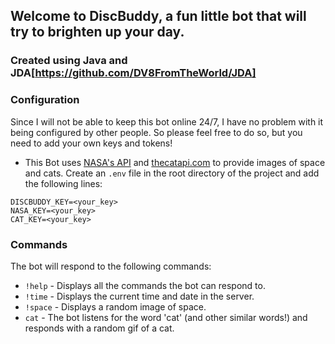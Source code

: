 ## Welcome to DiscBuddy, a fun little bot that will try to brighten up your day.

### Created using Java and JDA[https://github.com/DV8FromTheWorld/JDA]

### Configuration

Since I will not be able to keep this bot online 24/7, I have no problem with it being configured by other people. So please feel free to do so, but you need to add your own keys and tokens!

- This Bot uses [NASA's API](https://api.nasa.gov/) and [thecatapi.com](https://thecatapi.com/) to provide images of space and cats. Create an `.env` file in the root directory of the project and add the following lines:

```
DISCBUDDY_KEY=<your_key>
NASA_KEY=<your_key>
CAT_KEY=<your_key>
```

### Commands

The bot will respond to the following commands:

- `!help` - Displays all the commands the bot can respond to.
- `!time` - Displays the current time and date in the server.
- `!space` - Displays a random image of space.
- `cat` - The bot listens for the word 'cat' (and other similar words!) and responds with a random gif of a cat.
